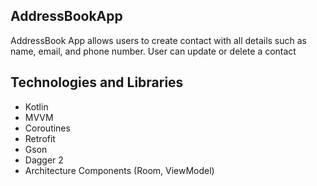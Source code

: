 ## AddressBookApp
AddressBook App allows users to create contact with all details such as name, email, and phone number.
User can update or delete a contact

## Technologies and Libraries
- Kotlin
- MVVM
- Coroutines
- Retrofit
- Gson
- Dagger 2
- Architecture Components (Room, ViewModel)

